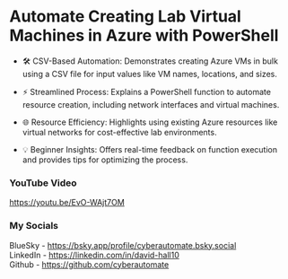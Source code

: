 #  Automate Creating Lab Virtual Machines in Azure with PowerShell

- 🛠️ CSV-Based Automation: Demonstrates creating Azure VMs in bulk using a CSV file for input values like VM names, locations, and sizes.

- ⚡ Streamlined Process: Explains a PowerShell function to automate resource creation, including network interfaces and virtual machines.

- 🌐 Resource Efficiency: Highlights using existing Azure resources like virtual networks for cost-effective lab environments.

- 💡 Beginner Insights: Offers real-time feedback on function execution and provides tips for optimizing the process.

### YouTube Video ###
https://youtu.be/EvO-WAjt7OM

### My Socials ###
BlueSky - https://bsky.app/profile/cyberautomate.bsky.social<br/>
LinkedIn - https://linkedin.com/in/david-hall10 <br/>
Github - https://github.com/cyberautomate